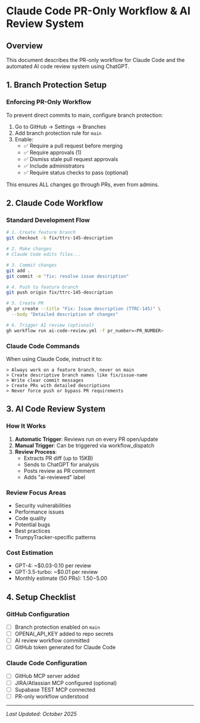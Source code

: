 # Claude Code PR-Only Workflow & AI Review System

## Overview
This document describes the PR-only workflow for Claude Code and the automated AI code review system using ChatGPT.

## 1. Branch Protection Setup

### Enforcing PR-Only Workflow
To prevent direct commits to main, configure branch protection:

1. Go to GitHub → Settings → Branches
2. Add branch protection rule for `main`
3. Enable:
   - ✅ Require a pull request before merging
   - ✅ Require approvals (1)
   - ✅ Dismiss stale pull request approvals
   - ✅ Include administrators
   - ✅ Require status checks to pass (optional)

This ensures ALL changes go through PRs, even from admins.

## 2. Claude Code Workflow

### Standard Development Flow
```bash
# 1. Create feature branch
git checkout -b fix/ttrc-145-description

# 2. Make changes
# Claude Code edits files...

# 3. Commit changes
git add .
git commit -m "fix: resolve issue description"

# 4. Push to feature branch
git push origin fix/ttrc-145-description

# 5. Create PR
gh pr create --title "Fix: Issue description (TTRC-145)" \
  --body "Detailed description of changes"

# 6. Trigger AI review (optional)
gh workflow run ai-code-review.yml -f pr_number=<PR_NUMBER>
```

### Claude Code Commands
When using Claude Code, instruct it to:
```
> Always work on a feature branch, never on main
> Create descriptive branch names like fix/issue-name
> Write clear commit messages
> Create PRs with detailed descriptions
> Never force push or bypass PR requirements
```

## 3. AI Code Review System

### How It Works
1. **Automatic Trigger**: Reviews run on every PR open/update
2. **Manual Trigger**: Can be triggered via workflow_dispatch
3. **Review Process**:
   - Extracts PR diff (up to 15KB)
   - Sends to ChatGPT for analysis
   - Posts review as PR comment
   - Adds "ai-reviewed" label

### Review Focus Areas
- Security vulnerabilities
- Performance issues
- Code quality
- Potential bugs
- Best practices
- TrumpyTracker-specific patterns

### Cost Estimation
- GPT-4: ~$0.03-0.10 per review
- GPT-3.5-turbo: ~$0.01 per review
- Monthly estimate (50 PRs): $1.50-$5.00

## 4. Setup Checklist

### GitHub Configuration
- [ ] Branch protection enabled on `main`
- [ ] OPENAI_API_KEY added to repo secrets
- [ ] AI review workflow committed
- [ ] GitHub token generated for Claude Code

### Claude Code Configuration
- [ ] GitHub MCP server added
- [ ] JIRA/Atlassian MCP configured (optional)
- [ ] Supabase TEST MCP connected
- [ ] PR-only workflow understood

---

*Last Updated: October 2025*
